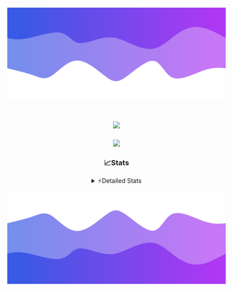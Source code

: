 ![Header](./header.png)
<div align="center">

<h1 align="center">
  <a href="https://git.io/typing-svg">
    <img src="https://readme-typing-svg.herokuapp.com/?lines=Hello,+There!+%F0%9F%91%8B;This+is+chicho.;Owner+on+Ocean;&center=true&size=25">
  </a>
</h1>
  
<p align="center">
  <img src="https://lanyard.cnrad.dev/api/852683595378196480" />
</p>

### 📈Stats
<details>
    <summary> ⚡Detailed Stats</summary>
    <br/>

<!--START_SECTION:waka-->
![Code Time](http://img.shields.io/badge/Code%20Time-486%20hrs%2044%20mins-blue)

![Profile Views](http://img.shields.io/badge/Profile%20Views-5-blue)

**🐱 My GitHub Data** 

> 📦 43.7 kB Used in GitHub's Storage 
 > 
> 🏆 47 Contributions in the Year 2023
 > 
> 🚫 Not Opted to Hire
 > 
> 📜 12 Public Repositories 
 > 
> 🔑 7 Private Repositories 
 > 
**I'm a Night 🦉** 

```text
🌞 Morning                17 commits          █░░░░░░░░░░░░░░░░░░░░░░░░   04.91 % 
🌆 Daytime                37 commits          ███░░░░░░░░░░░░░░░░░░░░░░   10.69 % 
🌃 Evening                154 commits         ███████████░░░░░░░░░░░░░░   44.51 % 
🌙 Night                  138 commits         ██████████░░░░░░░░░░░░░░░   39.88 % 
```
📅 **I'm Most Productive on Tuesday** 

```text
Monday                   19 commits          █░░░░░░░░░░░░░░░░░░░░░░░░   05.49 % 
Tuesday                  101 commits         ███████░░░░░░░░░░░░░░░░░░   29.19 % 
Wednesday                63 commits          █████░░░░░░░░░░░░░░░░░░░░   18.21 % 
Thursday                 45 commits          ███░░░░░░░░░░░░░░░░░░░░░░   13.01 % 
Friday                   36 commits          ███░░░░░░░░░░░░░░░░░░░░░░   10.40 % 
Saturday                 31 commits          ██░░░░░░░░░░░░░░░░░░░░░░░   08.96 % 
Sunday                   51 commits          ████░░░░░░░░░░░░░░░░░░░░░   14.74 % 
```


📊 **This Week I Spent My Time On** 

```text
🕑︎ Time Zone: America/Argentina/Buenos_Aires

💬 Programming Languages: 
Python                   6 hrs 18 mins       █████████████░░░░░░░░░░░░   50.37 % 
HTML                     4 hrs 32 mins       █████████░░░░░░░░░░░░░░░░   36.29 % 
JavaScript               1 hr 22 mins        ███░░░░░░░░░░░░░░░░░░░░░░   10.98 % 
Bash                     13 mins             ░░░░░░░░░░░░░░░░░░░░░░░░░   01.79 % 
YAML                     3 mins              ░░░░░░░░░░░░░░░░░░░░░░░░░   00.47 % 

🔥 Editors: 
VS Code                  12 hrs 31 mins      █████████████████████████   100.00 % 

🐱‍💻 Projects: 
Unknown Project          9 hrs 20 mins       ███████████████████░░░░░░   74.60 % 
Coder                    2 hrs 12 mins       ████░░░░░░░░░░░░░░░░░░░░░   17.57 % 
ocean-backend-v2         58 mins             ██░░░░░░░░░░░░░░░░░░░░░░░   07.83 % 

💻 Operating System: 
Windows                  12 hrs 31 mins      █████████████████████████   100.00 % 
```

**I Mostly Code in JavaScript** 

```text
JavaScript               9 repos             ████████░░░░░░░░░░░░░░░░░   32.14 % 
HTML                     4 repos             ████░░░░░░░░░░░░░░░░░░░░░   14.29 % 
CSS                      4 repos             ████░░░░░░░░░░░░░░░░░░░░░   14.29 % 
C#                       2 repos             ██░░░░░░░░░░░░░░░░░░░░░░░   07.14 % 
Batchfile                1 repo              █░░░░░░░░░░░░░░░░░░░░░░░░   03.57 % 
```




 Last Updated on 02/11/2023 12:22:51 UTC
<!--END_SECTION:waka-->
</details>

![Footer](./footer.png)
